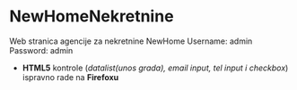 # NewHomeNekretnine
Web stranica agencije za nekretnine NewHome
Username: admin
Password: admin

* **HTML5** kontrole (*datalist(unos grada), email input, tel input i checkbox*) ispravno rade na **Firefoxu**
